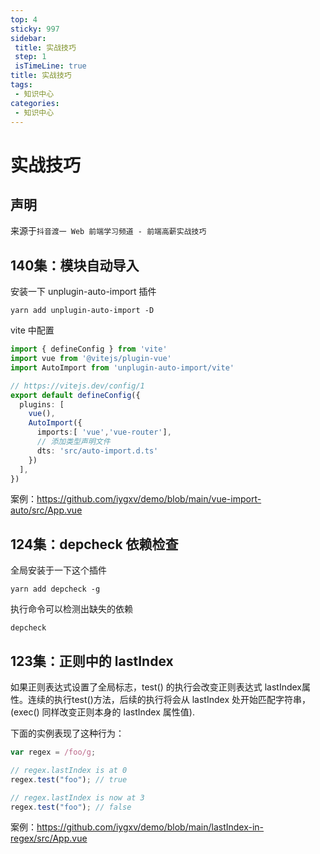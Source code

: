 ```yaml
---
top: 4
sticky: 997
sidebar: 
 title: 实战技巧
 step: 1
 isTimeLine: true
title: 实战技巧
tags:
 - 知识中心
categories:
 - 知识中心
---
```


# 实战技巧

## 声明

来源于`抖音渡一 Web 前端学习频道 - 前端高薪实战技巧`

## 140集：模块自动导入

安装一下 unplugin-auto-import 插件

```shell
yarn add unplugin-auto-import -D
```

vite 中配置

```ts
import { defineConfig } from 'vite'
import vue from '@vitejs/plugin-vue'
import AutoImport from 'unplugin-auto-import/vite'

// https://vitejs.dev/config/1
export default defineConfig({
  plugins: [
    vue(),
    AutoImport({
      imports:[ 'vue','vue-router'],
      // 添加类型声明文件
      dts: 'src/auto-import.d.ts'
    })
  ],
})

```

案例：https://github.com/iygxv/demo/blob/main/vue-import-auto/src/App.vue

## 124集：depcheck 依赖检查

全局安装于一下这个插件

```shell
yarn add depcheck -g
```

执行命令可以检测出缺失的依赖

```shell
depcheck
```

## 123集：正则中的 lastIndex
如果正则表达式设置了全局标志，test() 的执行会改变正则表达式 lastIndex属性。连续的执行test()方法，后续的执行将会从 lastIndex 处开始匹配字符串，(exec() 同样改变正则本身的 lastIndex 属性值).

下面的实例表现了这种行为：

```js
var regex = /foo/g;

// regex.lastIndex is at 0
regex.test("foo"); // true

// regex.lastIndex is now at 3
regex.test("foo"); // false

```

案例：https://github.com/iygxv/demo/blob/main/lastIndex-in-regex/src/App.vue


